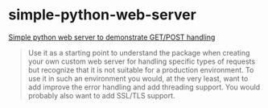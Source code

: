 # simple-python-web-server

[Simple python web server to demonstrate GET/POST handling](http://joelinoff.com/blog/?p=1658)

> Use it as a starting point to understand the package when creating your own custom web server for handling specific types of requests but recognize that it is not suitable for a production environment. To use it in such an environment you would, at the very least, want to add improve the error handling and add threading support. You would probably also want to add SSL/TLS support.
